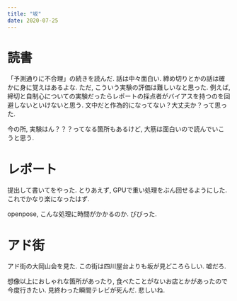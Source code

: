```yaml
---
title: "坂"
date: 2020-07-25
---
```


# 読書
「予測通りに不合理」の続きを読んだ. 話は中々面白い. 締め切りとかの話は確かに身に覚えはあるよな. 
ただ, こういう実験の評価は難しいなと思った. 例えば, 締切と自制心についての実験だったらレポートの採点者がバイアスを持つのを回避しないといけないと思う. 文中だと作為的になってない？大丈夫か？って思った.

今の所, 実験はん？？？ってなる箇所もあるけど, 大筋は面白いので読んでいこうと思う.

# レポート
提出して書いてをやった. とりあえず, GPUで重い処理をぶん回せるようにした. これでかなり楽になったはず.

openpose, こんな処理に時間がかかるのか. びびった.

# アド街
アド街の大岡山会を見た. この街は四川屋台よりも坂が見どころらしい. 嘘だろ.

想像以上におしゃれな箇所があったり, 食べたことがないお店とかがあったので今度行きたい. 見終わった瞬間テレビが死んだ. 悲しいね.